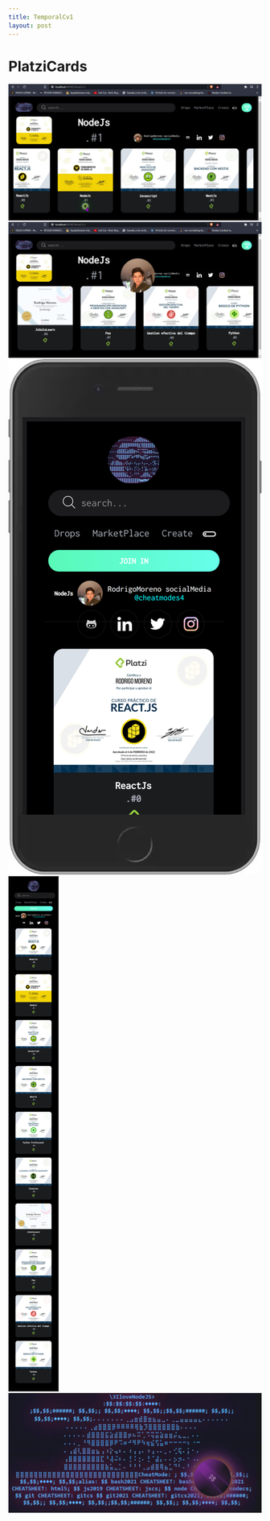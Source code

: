 ```yaml
---
title: TemporalCv1 
layout: post
---
```

# PlatziCards
<img src="/images/fulls/sc1.png" class="fit image" alt="1"/>
<img src="/images/fulls/sc2.png" class="fit image" alt="2"/>
<img src="/images/fulls/sc3.png" class="fit image" alt="3"/>
<img src="/images/fulls/sc4.png" class="fit image" alt="4"/>


<img src="/images/fulls/13.gif" class="fit image">
